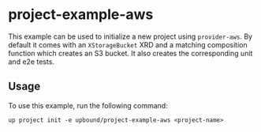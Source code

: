 # project-example-aws

This example can be used to initialize a new project using `provider-aws`. By
default it comes with an `XStorageBucket` XRD and a matching composition
function which creates an S3 bucket. It also creates the corresponding unit and
e2e tests.

## Usage

To use this example, run the following command:

```shell
up project init -e upbound/project-example-aws <project-name>
```
